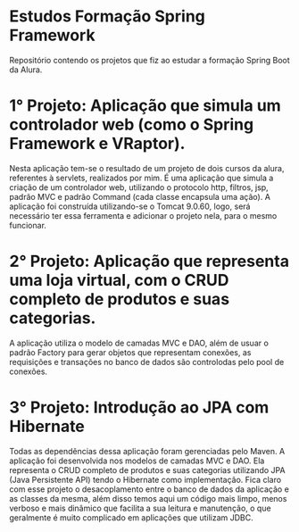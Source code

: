 # Estudos Formação Spring Framework
Repositório contendo os projetos que fiz ao estudar a formação Spring Boot da Alura.

# 1° Projeto: Aplicação que simula um controlador web (como o Spring Framework e VRaptor).

Nesta aplicação tem-se o resultado de um projeto de dois cursos da alura, referentes à servlets, realizados por mim. É uma aplicação que simula a criação de um controlador web, utilizando o protocolo http, filtros, jsp, padrão MVC e padrão Command (cada classe encapsula uma ação). A aplicação foi construída utilizando-se o Tomcat 9.0.60, logo, será necessário ter essa ferramenta e adicionar o projeto nela, para o mesmo funcionar.

# 2° Projeto: Aplicação que representa uma loja virtual, com o CRUD completo de produtos e suas categorias. 

A aplicação utiliza o modelo de camadas MVC e DAO, além de usuar o padrão Factory para gerar objetos que representam conexões, as requisições e transações no banco de dados são controlodas pelo pool de conexões.

# 3° Projeto: Introdução ao JPA com Hibernate 

Todas as dependências dessa aplicação foram gerenciadas pelo Maven. A aplicação foi desenvolvida nos modelos de camadas MVC e DAO. Ela representa o CRUD completo de produtos e suas categorias utilizando JPA (Java Persistente API) tendo o Hibernate como implementação. Fica claro com esse projeto o desacoplamento entre o banco de dados da aplicação e as classes da mesma, além disso temos aqui um código mais limpo, menos verboso e mais dinâmico que facilita a sua leitura e manutenção, o que geralmente é muito complicado em aplicações que utilizam JDBC.
